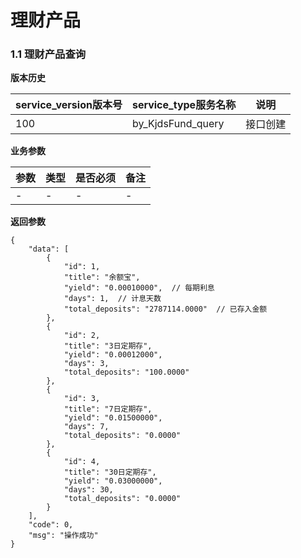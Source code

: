 # 理财产品

### 1.1 理财产品查询


**版本历史**

|service_version版本号|service_type服务名称|说明|
|----|---|---|
|100|by_KjdsFund_query|接口创建|

**业务参数**

|参数 |类型|是否必须|备注|
| ---------------- | ------------------------ | ------------------------ | ------------------------ |
|-|-|-|-|-

**返回参数** 
```
{
    "data": [
        {
            "id": 1,
            "title": "余额宝",
            "yield": "0.00010000",  // 每期利息
            "days": 1,  // 计息天数
            "total_deposits": "2787114.0000"  // 已存入金额
        },
        {
            "id": 2,
            "title": "3日定期存",
            "yield": "0.00012000",
            "days": 3,
            "total_deposits": "100.0000"
        },
        {
            "id": 3,
            "title": "7日定期存",
            "yield": "0.01500000",
            "days": 7,
            "total_deposits": "0.0000"
        },
        {
            "id": 4,
            "title": "30日定期存",
            "yield": "0.03000000",
            "days": 30,
            "total_deposits": "0.0000"
        }
    ],
    "code": 0,
    "msg": "操作成功"
}
```
